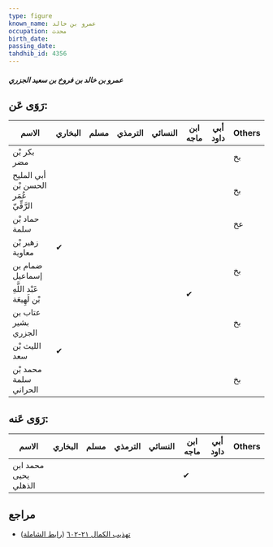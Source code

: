 ```yaml
---
type: figure
known_name: عمرو بن خالد
occupation: محدث
birth_date:
passing_date:
tahdhib_id: 4356
---
```

##### عمرو بن خالد بن فروخ بن سعيد الجزري

## رَوَى عَن:
| الاسم                                 | البخاري | مسلم | الترمذي | النسائي | ابن ماجه | أبي داود | Others |
| ------------------------------------- | ------- | ---- | ------- | ------- | -------- | -------- | ------ |
| بكر بْن مضر                           |         |      |         |         |          |          | بخ     |
| أبي المليح الحسن بْن عُمَر الرَّقِّيّ |         |      |         |         |          |          | بخ     |
| حماد بْن سلمة                         |         |      |         |         |          |          | عخ     |
| زهير بْن معاوية                       | ✔       |      |         |         |          |          |        |
| ضمام بن إسماعيل                       |         |      |         |         |          |          | بخ     |
| عَبْد اللَّهِ بْن لَهِيعَة            |         |      |         |         | ✔        |          |        |
| عتاب بن بشير الجزري                   |         |      |         |         |          |          | بخ     |
| الليث بْن سعد                         | ✔       |      |         |         |          |          |        |
| محمد بْن سلمة الحراني                 |         |      |         |         |          |          | بخ     |
## رَوَى عَنه:
| الاسم                | البخاري | مسلم | الترمذي | النسائي | ابن ماجه | أبي داود | Others |
| -------------------- | ------- | ---- | ------- | ------- | -------- | -------- | ------ |
| محمد ابن يحيى الذهلي |         |      |         |         | ✔        |          |        |
## مراجع
- [تهذيب الكمال ٢١-٦٠٢](obsidian://open?vault=Tahdhib-al-Kamal&file=Figures/٤٣٥٦-عمرو%20بن%20خالد%20بن%20فروخ%20بن%20سعيد%20الجزري) ([رابط الشاملة](https://shamela.ws/book/3722/11249))